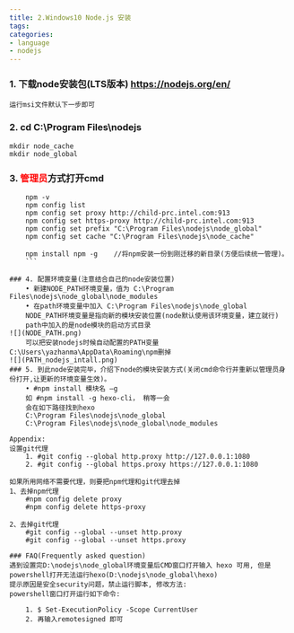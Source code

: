 ```yaml
---
title: 2.Windows10 Node.js 安装
tags:
categories:
- language
- nodejs
---
```


<!-- date: 2020-01-06 13:50:12    //可以添加到上面-->

### 1. 下载node安装包(LTS版本) https://nodejs.org/en/  
    运行msi文件默认下一步即可

### 2. cd C:\Program Files\nodejs
    mkdir node_cache
	mkdir node_global

### 3. <font color='red'>管理员</font>方式打开cmd
```
	npm -v
	npm config list
	npm config set proxy http://child-prc.intel.com:913
	npm config set https-proxy http://child-prc.intel.com:913
	npm config set prefix "C:\Program Files\nodejs\node_global"
	npm config set cache "C:\Program Files\nodejs\node_cache"
	
	npm install npm -g    //将npm安装一份到刚迁移的新目录(方便后续统一管理)。
	```

### 4. 配置环境变量(注意结合自己的node安装位置)
	• 新建NODE_PATH环境变量，值为 C:\Program Files\nodejs\node_global\node_modules
	• 在path环境变量中加入 C:\Program Files\nodejs\node_global
	NODE_PATH环境变量是指向新的模块安装位置(node默认使用该环境变量，建立就行)  
	path中加入的是node模块的启动方式目录  
![](NODE_PATH.png)
	可以把安装nodejs时候自动配置的PATH变量C:\Users\yazhanma\AppData\Roaming\npm删掉
![](PATH_nodejs_intall.png)
### 5. 到此node安装完毕，介绍下node的模块安装方式(关闭cmd命令行并重新以管理员身份打开,让更新的环境变量生效)。
	• #npm install 模块名 –g
	如 #npm install -g hexo-cli， 稍等一会
	会在如下路径找到hexo
	C:\Program Files\nodejs\node_global
	C:\Program Files\nodejs\node_global\node_modules
	
Appendix:  
设置git代理  
    1. #git config --global http.proxy http://127.0.0.1:1080  
    2. #git config --global https.proxy https://127.0.0.1:1080  

如果所用网络不需要代理，则要把npm代理和git代理去掉  
1、去掉npm代理
	#npm config delete proxy
	#npm config delete https-proxy

2、去掉git代理
	#git config --global --unset http.proxy
	#git config --global --unset https.proxy

### FAQ(Frequently asked question)
遇到设置完D:\nodejs\node_global环境变量后CMD窗口打开输入 hexo 可用, 但是powershell打开无法运行hexo(D:\nodejs\node_global\hexo)
提示原因是安全security问题，禁止运行脚本, 修改方法:
powershell窗口打开运行如下命令:

	1. $ Set-ExecutionPolicy -Scope CurrentUser
	2. 再输入remotesigned 即可






